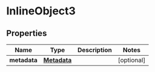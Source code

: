 

# InlineObject3

## Properties

Name | Type | Description | Notes
------------ | ------------- | ------------- | -------------
**metadata** | [**Metadata**](Metadata.md) |  |  [optional]




